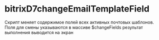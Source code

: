# bitrixD7changeEmailTemplateField
Скрипт меняет содержимое полей всех активных почтовых шаблонов. Поля для смены указываются в массиве $changeFields
результат выполнения выводится на экран
